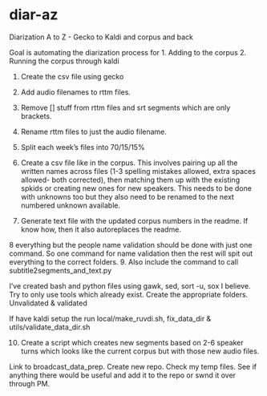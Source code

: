 # diar-az
Diarization A to Z - Gecko to Kaldi and corpus and back

Goal is automating the diarization process for 1. Adding to the corpus 2. Running the corpus through kaldi

1. Create the csv file using gecko

2. Add audio filenames to rttm files. 
3. Remove [] stuff from rttm files and srt segments which are only brackets. 
4. Rename rttm files to just the audio filename. 
5. Split each week’s files into 70/15/15%
6. Create a csv file like in the corpus. This involves pairing up all the written names across files (1-3 spelling mistakes allowed, extra spaces allowed- both corrected), then matching them up with the existing spkids or creating new ones for new speakers. This needs to be done with unknowns too but they also need to be renamed to the next numbered unknown available. 
7. Generate text file with the updated corpus numbers in the readme. If know how, then it also autoreplaces the readme. 

8 everything but the people name validation should be done with just one command. So one command for name validation then the rest will spit out everything to the correct folders. 
9. Also include the command to call subtitle2segments_and_text.py

I’ve created bash and python files using gawk, sed, sort -u, sox I believe. Try to only use tools which already exist. Create the appropriate folders. Unvalidated & validated

If have kaldi setup the run local/make_ruvdi.sh, fix_data_dir & utils/validate_data_dir.sh

10. Create a script which creates new segments based on 2-6 speaker turns which looks like the current corpus but with those new audio files. 

Link to broadcast_data_prep. Create new repo. Check my temp files. See if anything there would be useful and add it to the repo or swnd it over through PM. 
